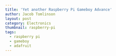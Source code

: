 ```yaml
---
title: 'Yet another Raspberry Pi Gameboy Advance'
author: Jacob Tomlinson
layout: post
category: Electronics
thumbnail: raspberry-pi
tags:
  - raspberry pi
  - gameboy
  - adafruit
---
```


[lipopi]: https://github.com/NeonHorizon/lipopi
